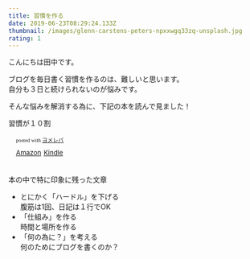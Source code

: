 ```yaml
---
title: 習慣を作る
date: 2019-06-23T08:29:24.133Z
thumbnail: /images/glenn-carstens-peters-npxxwgq33zq-unsplash.jpg
rating: 1
---
```

こんにちは田中です。

ブログを毎日書く習慣を作るのは、難しいと思います。\
自分も３日と続けられないのが悩みです。

そんな悩みを解消する為に、下記の本を読んで見ました！

習慣が１０割

<div class="booklink-box" style="text-align:left;padding-bottom:20px;font-size:small;zoom: 1;overflow: hidden;"><div class="booklink-image" style="float:left;margin:0 15px 10px 0;"><a href="https://www.amazon.co.jp/exec/obidos/asin/4799107593/beauplace/" target="_blank" ><img src="" style="border: none;" /></a></div><div class="booklink-info" style="line-height:120%;zoom: 1;overflow: hidden;"><div class="booklink-name" style="margin-bottom:10px;line-height:120%"><a href="https://www.amazon.co.jp/exec/obidos/asin/4799107593/beauplace/" target="_blank" ></a><div class="booklink-powered-date" style="font-size:8pt;margin-top:5px;font-family:verdana;line-height:120%">posted with <a href="https://yomereba.com" rel="nofollow" target="_blank">ヨメレバ</a></div></div><div class="booklink-detail" style="margin-bottom:5px;"></div><div class="booklink-link2" style="margin-top:10px;"><div class="shoplinkamazon" style="display:inline;margin-right:5px"><a href="https://www.amazon.co.jp/exec/obidos/asin/4799107593/beauplace/" target="_blank" >Amazon</a></div><div class="shoplinkkindle" style="display:inline;margin-right:5px"><a href="https://www.amazon.co.jp/gp/search?keywords=&__mk_ja_JP=%83J%83%5E%83J%83i&url=node%3D2275256051&tag=beauplace" target="_blank" >Kindle</a></div>                              	  	  	  	  	</div></div><div class="booklink-footer" style="clear: left"></div></div>



本の中で特に印象に残った文章

* とにかく「ハードル」を下げる\
  腹筋は1回、日記は１行でOK
* 「仕組み」を作る\
  時間と場所を作る
* 「何の為に？」を考える\
  何のためにブログを書くのか？

